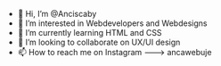 - 👋 Hi, I’m @Anciscaby
- 👀 I’m interested in Webdevelopers and Webdesigns 
- 🌱 I’m currently learning HTML and CSS 
- 💞️ I’m looking to collaborate on UX/UI design
- 📫 How to reach me on Instagram --->  ancawebuje 

<!---
🌐 I'm passionate about web design, and I believe it's the path where I truly belong. Web design is not just a job for me; it's my calling. I'm dedicated to creating websites that are not only visually stunning but also user-friendly and efficient.

🚀 My mission is to make the web a better place, one website at a time. I love the challenge of turning ideas into beautifully crafted digital experiences. Whether it's improving user interfaces, optimizing user experiences, or experimenting with innovative design trends, I'm always up for the task.

💡 I constantly seek inspiration from the ever-evolving world of web design, and I'm committed to staying at the forefront of the industry. Here on GitHub, you'll find a collection of my projects and contributions that reflect my journey in the world of web design.

🔨 Let's collaborate, learn, and build the future of the web together. Feel free to explore my work, ask questions, or just say hello. I'm excited to connect with fellow web enthusiasts and work towards making the web a more beautiful and user-friendly place for everyone.

🌟 Join me on this exciting journey, and together, we can create digital magic!

Happy coding my friends! 🚀  #ancawebuje
--->
